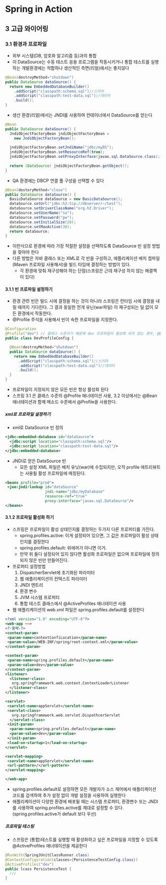 # Spring in Action

## 3 고급 와이어링

### 3.1 환경과 프로파일

* 외부 시스템(DB, 암호화 알고리즘 등)과의 통합
* 이 DataSource는 수동 테스트 응용 프로그램을 작동시키거나 통합 테스트를 실행하는 개발환경에는 적합하나 생산적인 측면(리얼)에서는 좋지않다

```java
@Bean(destroyMethod="shutdown")
public DataSource dataSource() {
  return new EmbeddedDatabaseBuilder()
    .addScript("classpath:schema.sql")//스키마
    .addScript("classpath:test-data.sql")//데이터
    .build();
}
```

* 생산 환경(리얼)에서는 JNDI를 사용하여 컨테이너에서 DataSource를 얻는다

```java
@Bean
public DataSource dataSource() {
  JndiObjectFactoryBean jndiObjectFactoryBean = 
    new JndiObjectFactoryBean();
  
  jndiObjectFactoryBean.setJndiName("jdbc/myDS");
  jndiObjectFactoryBean.setResourceRef(true);
  jndiObjectFactoryBean.setProxyInterface(javax.sql.DataSource.class);
  
  return (DataSource) jndiObjectFactoryBean.getObject();
}
```

* QA 환경에는 DBCP 연결 풀 구성을 선택할 수 있다

```java
@Bean(destoryMethod="close")
public DataSource dataSource() {
  BasicDataSource dataSource = new BasicDataSource();
  dataSource.setUrl("jdbc:h2:tcp://dbserver/~/test");
  dataSource.setDriverClassName("org.h2.Driver");
  dataSource.setUserName("sa");
  dataSource.setPassword("pw");
  dataSource.setInitialSize(20);
  dataSource.setMaxActive(30);
  return dataSource;
}
```

* 이런식으로 환경에 따라 가장 적절한 설정을 선택하도록 DataSource 빈 설정 방법을 찾아야 한다
* 다른 방법은 자바 클래스 또는 XML로 각 빈을 구성하고, 애플리케이션 배치 컴파일(Maven 프로파일 사용해서)을 빌드 타임에 결정하는 방법이 있다.
  * 각 환경에 맞춰 재구성해야 하는 단점(스프링은 근데 재구성 하지 않는 해결책이 있다)

#### 3.1.1 빈 프로파일 설정하기

* 환경 관련 빈은 빌드 시에 결정을 하는 것이 아니라 스프링은 런타임 시에 결정을 내릴 때까지 기다린다. 그 결과 동일한 전개 유닌(war파일) 이 재구성되는 일 없이 모든 환경에서 작동한다.
* @Profile 주석을 사용해서 빈이 속한 프로파일을 지정한다.

```java
@Configuration
@Profile("dev") // 클래스 수준이기 떄문에 dev 프로파일이 활성화 되지 않는 경우, @Bean메소드는 무시됨
public class DevProfileConfig {

  @Bean(destroyMethod="shutdown")
  public DataSource dataSource() {
    return new EmbeddedDatabaseBuilder()
      .addScript("classpath:schema.sql")//스키마
      .addScript("classpath:test-data.sql")//데이터
      .build();
  }
}
```

* 프로파일이 지정되지 않은 모든 빈은 항상 활성화 된다
* 스프링 3.1 은 클래스 수준의 @Profile 애너테이션 사용, 3.2 이상에서는 @Bean 애너테이션과 함께 메소드 수준에서 @Profile을 사용한다.

##### xml로 프로파일 설정하기

* xml로 DataSource 빈 정의

```xml
<jdbc:embedded-database id="dataSource">
  <jdbc:script location="classpath:schema.sql"/>
  <jdbc:script location="classpath:test-data.sql"/>
</jdbc:embedded-database>
```

* JNDI로 얻은 DataSource 빈
  * 모든 설정 XML 파일은 배치 유닛(war)에 수집되지만, 오직 profile 애트리뷰트는 사용될 활성 프로파일에 매칭된다.

```xml
<beans profile="prod">
 <jee:jndi-lookup id="dataSource"
                  jndi-name="jdbc/myDatabase"
                  resource-ref="true"
                  proxy-interface="javax.sql.DataSource"/>
</beans>
```

#### 3.1.2 프로파일 활성화 하기

* 스프링은 프로파일이 활성 상태인지를 결정하는 두가지 다른 프로퍼티를 가진다.
  * spring.profiles.active: 이게 설정되어 있으면, 그 값은 프로파일이 활성 상태인지를 결정한다
  * spring.profiles.default: 위에꺼가 아니면 이거.
  * 만약 위 둘다 설정되어 있지 않다면 활성화 프로파일은 없으며 프로파일에 정의되지 않은 빈만 만들어진다.
* 프로퍼티 설정방법
  1. DispatcherServlet에 초기화된 파라미터
  2. 웹 애플리케이션의 컨텍스트 파라미터
  3. JNDI 엔트리
  4. 환경 변수
  5. JVM 시스템 프로퍼티
  6. 통합 테스트 클래스에서 @ActiveProfiles 애너테이션 사용
* 웹 애플리케이션의 web.xml 파일은 spring.profiles.default를 설정한다

```xml
<?xml version="1.0" encoding="UTF-8"?>
<web-app ~~>
<?-중략-?>
<context-param>
 <param-name>contextConfiLocation</param-name>
 <param-value>/WEB-INF/spring/root-context.xml</param-value>
</context-param>

<context-param>
 <param-name>spring.profiles.default</param-name>
 <param-value>dev</param-value>
</context-param>
<listener>
  <listener-class>
   org.springframework.web.context.ContextLoaderListener
  </listener-class>
</listener>

<servlet>
 <servlet-name>appServlet</servlet-name>
 <servlet-class>
   org.springframework.web.servlet.DispathcerServlet
  </servlet-class>
 <init-param>
  <param-name>spring.profiles.default</param-name>  
  <param-value>dev</param-value>
 </init-param> 
 <load-on-startup>1</load-on-startup>
</servlet>

<servlet-mapping>
 <servlet-name>appServlet</servlet-name>
 <url-pattern>/</url-pattern>
</servlet-mapping>

</web-app>
```

* spring.profiles.default로 설정하면 모든 개발자가 소스 제어에서 애플리케이션 코드를 검색하여 추가 설정 없이 개발 설정을 사용하여 실행한다
* 애플리케이션이 다양한 환경에 배포될 때는 시스템 프로퍼티, 환경변수 또는 JNDI를 사용하여 spring.profiles.active를 제대로 설정할 수 있다.(spring.profiles.active가 default 보다 우선)

##### 프로파일 테스팅

* 스프링은 (통합)테스트를 실행할 때 활성화하고 싶은 프로파일을 지정할 수 있도록 @ActiveProfiles 애너테이션을 제공한다

```java
@RunWith(SpringJUnitClassRunner.class)
@ContextConfiguration(classes={PersistenceTestConfig.class})
@ActiveProfiles("dev")
public lcass PersistenceTest {
  ///
}
```







